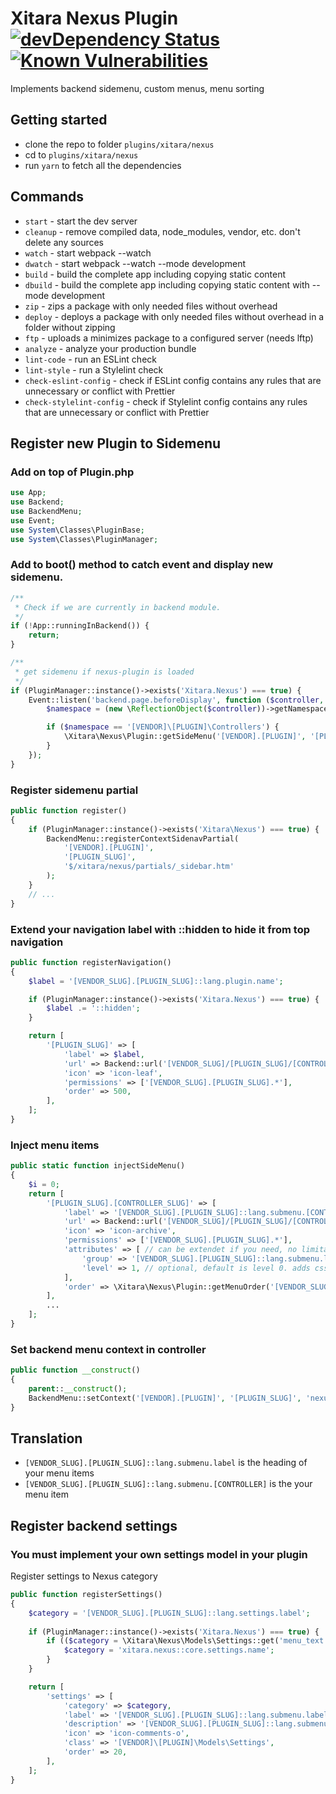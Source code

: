 # Xitara Nexus Plugin [![devDependency Status](https://david-dm.org/xitara/oc-plugin-nexus/dev-status.svg)](https://david-dm.org/xitara/oc-plugin-nexus/?type=dev) [![Known Vulnerabilities](https://snyk.io/test/github/xitara/oc-plugin-nexus/badge.svg)](https://snyk.io//test/github/xitara/oc-plugin-nexus)

Implements backend sidemenu, custom menus, menu sorting

## Getting started

- clone the repo to folder `plugins/xitara/nexus`
- cd to `plugins/xitara/nexus`
- run `yarn` to fetch all the dependencies

## Commands

- `start` - start the dev server
- `cleanup` - remove compiled data, node_modules, vendor, etc. don't delete any sources
- `watch` - start webpack --watch
- `dwatch` - start webpack --watch --mode development
- `build` - build the complete app including copying static content
- `dbuild` - build the complete app including copying static content with --mode development
- `zip` - zips a package with only needed files without overhead
- `deploy` - deploys a package with only needed files without overhead in a folder without zipping
- `ftp` - uploads a minimizes package to a configured server (needs lftp)
- `analyze` - analyze your production bundle
- `lint-code` - run an ESLint check
- `lint-style` - run a Stylelint check
- `check-eslint-config` - check if ESLint config contains any rules that are unnecessary or conflict with Prettier
- `check-stylelint-config` - check if Stylelint config contains any rules that are unnecessary or conflict with Prettier

## Register new Plugin to Sidemenu

### Add on top of Plugin.php
```php
use App;
use Backend;
use BackendMenu;
use Event;
use System\Classes\PluginBase;
use System\Classes\PluginManager;
```

### Add to boot() method to catch event and display new sidemenu.
```php
/**
 * Check if we are currently in backend module.
 */
if (!App::runningInBackend()) {
    return;
}

/**
 * get sidemenu if nexus-plugin is loaded
 */
if (PluginManager::instance()->exists('Xitara.Nexus') === true) {
    Event::listen('backend.page.beforeDisplay', function ($controller, $action, $params) {
        $namespace = (new \ReflectionObject($controller))->getNamespaceName();

        if ($namespace == '[VENDOR]\[PLUGIN]\Controllers') {
            \Xitara\Nexus\Plugin::getSideMenu('[VENDOR].[PLUGIN]', '[PLUGIN_SLUG]');
        }
    });
}
```

### Register sidemenu partial
```php
public function register()
{
    if (PluginManager::instance()->exists('Xitara\Nexus') === true) {
        BackendMenu::registerContextSidenavPartial(
            '[VENDOR].[PLUGIN]',
            '[PLUGIN_SLUG]',
            '$/xitara/nexus/partials/_sidebar.htm'
        );
    }
    // ...
}
```

### Extend your navigation label with ::hidden to hide it from top navigation
```php
public function registerNavigation()
{
    $label = '[VENDOR_SLUG].[PLUGIN_SLUG]::lang.plugin.name';

    if (PluginManager::instance()->exists('Xitara.Nexus') === true) {
        $label .= '::hidden';
    }

    return [
        '[PLUGIN_SLUG]' => [
            'label' => $label,
            'url' => Backend::url('[VENDOR_SLUG]/[PLUGIN_SLUG]/[CONTROLLER_SLUG]'),
            'icon' => 'icon-leaf',
            'permissions' => ['[VENDOR_SLUG].[PLUGIN_SLUG].*'],
            'order' => 500,
        ],
    ];
}
```

### Inject menu items
```php
public static function injectSideMenu()
{
    $i = 0;
    return [
        '[PLUGIN_SLUG].[CONTROLLER_SLUG]' => [
            'label' => '[VENDOR_SLUG].[PLUGIN_SLUG]::lang.submenu.[CONTROLLER_SLUG]',
            'url' => Backend::url('[VENDOR_SLUG]/[PLUGIN_SLUG]/[CONTROLLER_SLUG]'),
            'icon' => 'icon-archive',
            'permissions' => ['[VENDOR_SLUG].[PLUGIN_SLUG].*'],
            'attributes' => [ // can be extendet if you need, no limitations
                'group' => '[VENDOR_SLUG].[PLUGIN_SLUG]::lang.submenu.label',
                'level' => 1, // optional, default is level 0. adds css-class level-X to li
            ],
            'order' => \Xitara\Nexus\Plugin::getMenuOrder('[VENDOR_SLUG].[PLUGIN_SLUG]') + $i++,
        ],
        ...
    ];
}
```

### Set backend menu context in controller
```php
public function __construct()
{
    parent::__construct();
    BackendMenu::setContext('[VENDOR].[PLUGIN]', '[PLUGIN_SLUG]', 'nexus.[CONTROLLER_SLUG]');
}
```

## Translation

- `[VENDOR_SLUG].[PLUGIN_SLUG]::lang.submenu.label` is the heading of your menu items
- `[VENDOR_SLUG].[PLUGIN_SLUG]::lang.submenu.[CONTROLLER]` is the your menu item

## Register backend settings
### You must implement your own settings model in your plugin

Register settings to Nexus category
```php
public function registerSettings()
{
    $category = '[VENDOR_SLUG].[PLUGIN_SLUG]::lang.settings.label';
    
    if (PluginManager::instance()->exists('Xitara.Nexus') === true) {
        if (($category = \Xitara\Nexus\Models\Settings::get('menu_text')) == '') {
            $category = 'xitara.nexus::core.settings.name';
        }
    }

    return [
        'settings' => [
            'category' => $category,
            'label' => '[VENDOR_SLUG].[PLUGIN_SLUG]::lang.submenu.label',
            'description' => '[VENDOR_SLUG].[PLUGIN_SLUG]::lang.submenu.description',
            'icon' => 'icon-comments-o',
            'class' => '[VENDOR]\[PLUGIN]\Models\Settings',
            'order' => 20,
        ],
    ];
}
```
